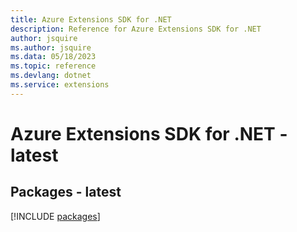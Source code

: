 ```yaml
---
title: Azure Extensions SDK for .NET
description: Reference for Azure Extensions SDK for .NET
author: jsquire
ms.author: jsquire
ms.data: 05/18/2023
ms.topic: reference
ms.devlang: dotnet
ms.service: extensions
---
```

# Azure Extensions SDK for .NET - latest
## Packages - latest
[!INCLUDE [packages](extensions-index.md)]